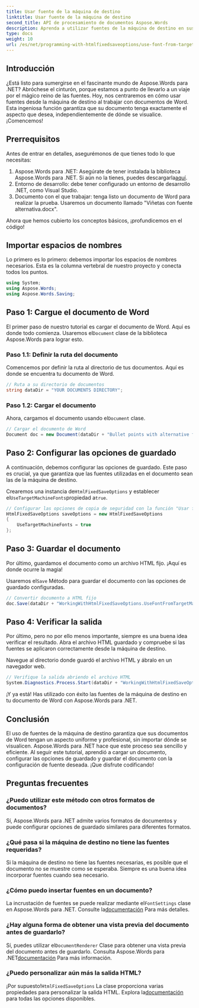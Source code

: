 ```yaml
---
title: Usar fuente de la máquina de destino
linktitle: Usar fuente de la máquina de destino
second_title: API de procesamiento de documentos Aspose.Words
description: Aprenda a utilizar fuentes de la máquina de destino en sus documentos de Word con Aspose.Words para .NET. Siga nuestra guía paso a paso para lograr una integración perfecta de fuentes.
type: docs
weight: 10
url: /es/net/programming-with-htmlfixedsaveoptions/use-font-from-target-machine/
---
```

## Introducción

¿Está listo para sumergirse en el fascinante mundo de Aspose.Words para .NET? Abróchese el cinturón, porque estamos a punto de llevarlo a un viaje por el mágico reino de las fuentes. Hoy, nos centraremos en cómo usar fuentes desde la máquina de destino al trabajar con documentos de Word. Esta ingeniosa función garantiza que su documento tenga exactamente el aspecto que desea, independientemente de dónde se visualice. ¡Comencemos!

## Prerrequisitos

Antes de entrar en detalles, asegurémonos de que tienes todo lo que necesitas:

1.  Aspose.Words para .NET: Asegúrate de tener instalada la biblioteca Aspose.Words para .NET. Si aún no la tienes, puedes descargarla[aquí](https://releases.aspose.com/words/net/).
2. Entorno de desarrollo: debe tener configurado un entorno de desarrollo .NET, como Visual Studio.
3. Documento con el que trabajar: tenga listo un documento de Word para realizar la prueba. Usaremos un documento llamado "Viñetas con fuente alternativa.docx".

Ahora que hemos cubierto los conceptos básicos, ¡profundicemos en el código!

## Importar espacios de nombres

Lo primero es lo primero: debemos importar los espacios de nombres necesarios. Esta es la columna vertebral de nuestro proyecto y conecta todos los puntos.

```csharp
using System;
using Aspose.Words;
using Aspose.Words.Saving;
```

## Paso 1: Cargue el documento de Word

 El primer paso de nuestro tutorial es cargar el documento de Word. Aquí es donde todo comienza. Usaremos el`Document` clase de la biblioteca Aspose.Words para lograr esto.

### Paso 1.1: Definir la ruta del documento

Comencemos por definir la ruta al directorio de tus documentos. Aquí es donde se encuentra tu documento de Word.

```csharp
// Ruta a su directorio de documentos
string dataDir = "YOUR DOCUMENTS DIRECTORY";
```

### Paso 1.2: Cargar el documento

 Ahora, cargamos el documento usando el`Document` clase.

```csharp
// Cargar el documento de Word
Document doc = new Document(dataDir + "Bullet points with alternative font.docx");
```

## Paso 2: Configurar las opciones de guardado

A continuación, debemos configurar las opciones de guardado. Este paso es crucial, ya que garantiza que las fuentes utilizadas en el documento sean las de la máquina de destino.

 Crearemos una instancia de`HtmlFixedSaveOptions` y establecer el`UseTargetMachineFonts`propiedad a`true`.

```csharp
// Configurar las opciones de copia de seguridad con la función "Usar fuentes de la máquina de destino"
HtmlFixedSaveOptions saveOptions = new HtmlFixedSaveOptions
{
    UseTargetMachineFonts = true
};
```

## Paso 3: Guardar el documento

Por último, guardamos el documento como un archivo HTML fijo. ¡Aquí es donde ocurre la magia!

 Usaremos el`Save` Método para guardar el documento con las opciones de guardado configuradas.

```csharp
// Convertir documento a HTML fijo
doc.Save(dataDir + "WorkingWithHtmlFixedSaveOptions.UseFontFromTargetMachine.html", saveOptions);
```

## Paso 4: Verificar la salida

Por último, pero no por ello menos importante, siempre es una buena idea verificar el resultado. Abra el archivo HTML guardado y compruebe si las fuentes se aplicaron correctamente desde la máquina de destino.

Navegue al directorio donde guardó el archivo HTML y ábralo en un navegador web.

```csharp
// Verifique la salida abriendo el archivo HTML
System.Diagnostics.Process.Start(dataDir + "WorkingWithHtmlFixedSaveOptions.UseFontFromTargetMachine.html");
```

¡Y ya está! Has utilizado con éxito las fuentes de la máquina de destino en tu documento de Word con Aspose.Words para .NET.

## Conclusión

El uso de fuentes de la máquina de destino garantiza que sus documentos de Word tengan un aspecto uniforme y profesional, sin importar dónde se visualicen. Aspose.Words para .NET hace que este proceso sea sencillo y eficiente. Al seguir este tutorial, aprendió a cargar un documento, configurar las opciones de guardado y guardar el documento con la configuración de fuente deseada. ¡Que disfrute codificando!

## Preguntas frecuentes

### ¿Puedo utilizar este método con otros formatos de documentos?
Sí, Aspose.Words para .NET admite varios formatos de documentos y puede configurar opciones de guardado similares para diferentes formatos.

### ¿Qué pasa si la máquina de destino no tiene las fuentes requeridas?
Si la máquina de destino no tiene las fuentes necesarias, es posible que el documento no se muestre como se esperaba. Siempre es una buena idea incorporar fuentes cuando sea necesario.

### ¿Cómo puedo insertar fuentes en un documento?
 La incrustación de fuentes se puede realizar mediante el`FontSettings` clase en Aspose.Words para .NET. Consulte la[documentación](https://reference.aspose.com/words/net/) Para más detalles.

### ¿Hay alguna forma de obtener una vista previa del documento antes de guardarlo?
 Sí, puedes utilizar el`DocumentRenderer` Clase para obtener una vista previa del documento antes de guardarlo. Consulta Aspose.Words para .NET[documentación](https://reference.aspose.com/words/net/) Para más información.

### ¿Puedo personalizar aún más la salida HTML?
 ¡Por supuesto!`HtmlFixedSaveOptions` La clase proporciona varias propiedades para personalizar la salida HTML. Explora la[documentación](https://reference.aspose.com/words/net/) para todas las opciones disponibles.
